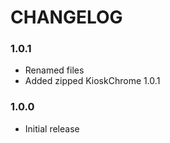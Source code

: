 CHANGELOG
=========

### 1.0.1
 - Renamed files
 - Added zipped KioskChrome 1.0.1

### 1.0.0
 - Initial release